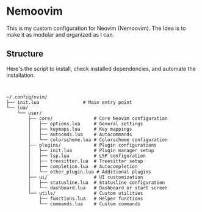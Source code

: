 # Nemoovim

This is my custom configuration for Neovim (Nemoovim). The Idea is to make it as modular and organized as I can.

## Structure

Here's the script to install, check installed dependencies, and automate the installation.

```bash 

```
```

~/.config/nvim/
├── init.lua                # Main entry point
└── lua/
    └── user/
        ├── core/               # Core Neovim configuration
        │   ├── options.lua     # General settings
        │   ├── keymaps.lua     # Key mappings
        │   ├── autocmds.lua    # Autocommands
        │   └── colorscheme.lua # Colorscheme configuration
        ├── plugins/            # Plugin configurations
        │   ├── init.lua        # Plugin manager setup
        │   ├── lsp.lua         # LSP configuration
        │   ├── treesitter.lua  # Treesitter setup
        │   ├── completion.lua  # Autocompletion
        │   └── other_plugin.lua # Additional plugins
        ├── ui/                 # UI customization
        │   ├── statusline.lua  # Statusline configuration
        │   └── dashboard.lua   # Dashboard or start screen
        └── utils/              # Custom utilities
            ├── functions.lua   # Helper functions
            └── commands.lua    # Custom commands
```


